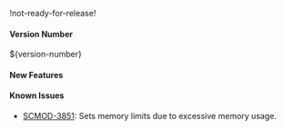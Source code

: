 !not-ready-for-release!

#### Version Number
${version-number}

#### New Features

#### Known Issues
- [SCMOD-3851](https://jira.autonomy.com/browse/SCMOD-3851): Sets memory limits due to excessive memory usage.
